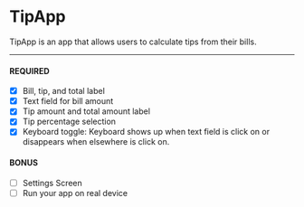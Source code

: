 # TipApp
TipApp is an app that allows users to calculate tips from their bills.

---

#### REQUIRED
- [x] Bill, tip, and total label
- [x] Text field for bill amount
- [x] Tip amount and total amount label
- [x] Tip percentage selection
- [x] Keyboard toggle: Keyboard shows up when text field is click on or disappears when elsewhere is click on.

#### BONUS
- [ ] Settings Screen
- [ ] Run your app on real device
